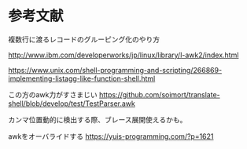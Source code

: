 # 参考文献

複数行に渡るレコードのグルーピング化のやり方

http://www.ibm.com/developerworks/jp/linux/library/l-awk2/index.html

https://www.unix.com/shell-programming-and-scripting/266869-implementing-listagg-like-function-shell.html

この方のawk力がすさまじい
https://github.com/soimort/translate-shell/blob/develop/test/TestParser.awk

カンマ位置動的に検出する際、ブレース展開使えるかも。

awkをオーバライドする
https://yuis-programming.com/?p=1621
